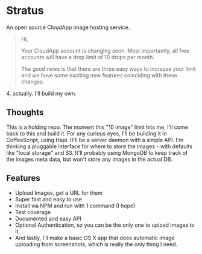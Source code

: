 # Stratus
An open source CloudApp image hosting service.

> Hi,
>
> Your CloudApp account is changing soon. Most importantly, all free accounts will have a drop limit of 10 drops per month.
>
>The good news is that there are three easy ways to increase your limit and we have some exciting new features coinciding with these changes.

4, actually. I'll build my own.

## Thoughts

This is a holding repo. The moment this "10 image" limit hits me, I'll come back to this and build it. For any curious eyes, I'll be building it in CoffeeScript, using Hapi. It'll be a server daemon with a simple API. I'm thinking a pluggable interface for where to store the images - with defaults like "local storage" and S3. It'll probably using MongoDB to keep track of the images meta data, but won't store any images in the actual DB.

## Features
* Upload Images, get a URL for them
* Super fast and easy to use
* Install via NPM and run with 1 command (I hope)
* Test coverage
* Documented and easy API
* Optional Authentication, so you can be the only one to upload images to it.
* And lastly, I'll make a basic OS X app that does automatic image uploading from screenshots, which is really the only thing I need.

